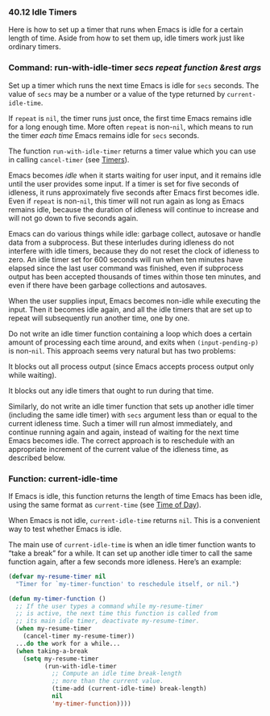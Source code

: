 

### 40.12 Idle Timers

Here is how to set up a timer that runs when Emacs is idle for a certain length of time. Aside from how to set them up, idle timers work just like ordinary timers.

### Command: **run-with-idle-timer** *secs repeat function \&rest args*

Set up a timer which runs the next time Emacs is idle for `secs` seconds. The value of `secs` may be a number or a value of the type returned by `current-idle-time`.

If `repeat` is `nil`, the timer runs just once, the first time Emacs remains idle for a long enough time. More often `repeat` is non-`nil`, which means to run the timer *each time* Emacs remains idle for `secs` seconds.

The function `run-with-idle-timer` returns a timer value which you can use in calling `cancel-timer` (see [Timers](Timers.html)).

Emacs becomes *idle* when it starts waiting for user input, and it remains idle until the user provides some input. If a timer is set for five seconds of idleness, it runs approximately five seconds after Emacs first becomes idle. Even if `repeat` is non-`nil`, this timer will not run again as long as Emacs remains idle, because the duration of idleness will continue to increase and will not go down to five seconds again.

Emacs can do various things while idle: garbage collect, autosave or handle data from a subprocess. But these interludes during idleness do not interfere with idle timers, because they do not reset the clock of idleness to zero. An idle timer set for 600 seconds will run when ten minutes have elapsed since the last user command was finished, even if subprocess output has been accepted thousands of times within those ten minutes, and even if there have been garbage collections and autosaves.

When the user supplies input, Emacs becomes non-idle while executing the input. Then it becomes idle again, and all the idle timers that are set up to repeat will subsequently run another time, one by one.

Do not write an idle timer function containing a loop which does a certain amount of processing each time around, and exits when `(input-pending-p)` is non-`nil`. This approach seems very natural but has two problems:

It blocks out all process output (since Emacs accepts process output only while waiting).

It blocks out any idle timers that ought to run during that time.

Similarly, do not write an idle timer function that sets up another idle timer (including the same idle timer) with `secs` argument less than or equal to the current idleness time. Such a timer will run almost immediately, and continue running again and again, instead of waiting for the next time Emacs becomes idle. The correct approach is to reschedule with an appropriate increment of the current value of the idleness time, as described below.

### Function: **current-idle-time**

If Emacs is idle, this function returns the length of time Emacs has been idle, using the same format as `current-time` (see [Time of Day](Time-of-Day.html)).

When Emacs is not idle, `current-idle-time` returns `nil`. This is a convenient way to test whether Emacs is idle.

The main use of `current-idle-time` is when an idle timer function wants to “take a break” for a while. It can set up another idle timer to call the same function again, after a few seconds more idleness. Here’s an example:

```lisp
(defvar my-resume-timer nil
  "Timer for `my-timer-function' to reschedule itself, or nil.")

(defun my-timer-function ()
  ;; If the user types a command while my-resume-timer
  ;; is active, the next time this function is called from
  ;; its main idle timer, deactivate my-resume-timer.
  (when my-resume-timer
    (cancel-timer my-resume-timer))
  ...do the work for a while...
  (when taking-a-break
    (setq my-resume-timer
          (run-with-idle-timer
            ;; Compute an idle time break-length
            ;; more than the current value.
            (time-add (current-idle-time) break-length)
            nil
            'my-timer-function))))
```
